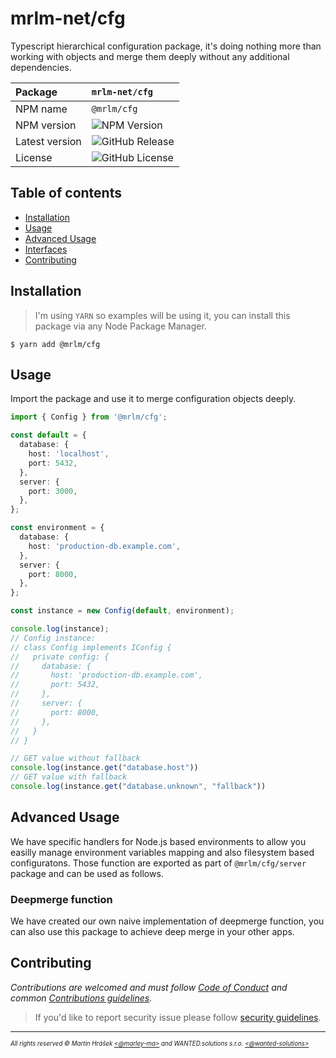 # mrlm-net/cfg

Typescript hierarchical configuration package, it's doing nothing more than working with objects and merge them deeply without any additional dependencies.

| Package | `mrlm-net/cfg` |
| :-- | :-- |
| NPM name | `@mrlm/cfg` |
| NPM version | ![NPM Version](https://img.shields.io/npm/v/@mrlm/cfg) |
| Latest version | ![GitHub Release](https://img.shields.io/github/v/release/mrlm-net/cfg) |
| License | ![GitHub License](https://img.shields.io/github/license/mrlm-net/cfg) |

## Table of contents

- [Installation](#installation)
- [Usage](#usage)
- [Advanced Usage](#advanced-usage)
- [Interfaces](#interfaces)
- [Contributing](#contributing)

## Installation

> I'm using `YARN` so examples will be using it, you can install this package via any Node Package Manager.

```shell
$ yarn add @mrlm/cfg
```

## Usage

Import the package and use it to merge configuration objects deeply.

```typescript
import { Config } from '@mrlm/cfg';

const default = {
  database: {
    host: 'localhost',
    port: 5432,
  },
  server: {
    port: 3000,
  },
};

const environment = {
  database: {
    host: 'production-db.example.com',
  },
  server: {
    port: 8000,
  },
};

const instance = new Config(default, environment);

console.log(instance);
// Config instance:
// class Config implements IConfig {
//   private config: {    
//     database: {
//       host: 'production-db.example.com',
//       port: 5432,
//     },
//     server: {
//       port: 8000,
//     },
//   }
// }

// GET value without fallback
console.log(instance.get("database.host"))
// GET value with fallback
console.log(instance.get("database.unknown", "fallback"))
```

## Advanced Usage

We have specific handlers for Node.js based environments to allow you easilly manage environment variables mapping and also filesystem based configuratons. Those function are exported as part of `@mrlm/cfg/server` package and can be used as follows.

###

### Deepmerge function

We have created our own naive implementation of deepmerge function, you can also use this package to achieve deep merge in your other apps. 

## Contributing

_Contributions are welcomed and must follow [Code of Conduct](https://github.com/mrlm-net/logz?tab=coc-ov-file) and common [Contributions guidelines](https://github.com/mrlm-net/.github/blob/main/docs/CONTRIBUTING.md)._

> If you'd like to report security issue please follow [security guidelines](https://github.com/mrlm-net/logz?tab=security-ov-file).

---
<sup><sub>_All rights reserved &copy; Martin Hrášek [<@marley-ma>](https://github.com/marley-ma) and WANTED.solutions s.r.o. [<@wanted-solutions>](https://github.com/wanted-solutions)_</sub></sup>